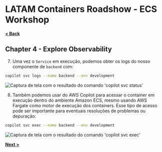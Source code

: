 # LATAM Containers Roadshow - ECS Workshop

[**< Back**](./3-Deploy.md)

## Chapter 4 - Explore Observability

7. Uma vez o `Service` em execução, podemos obter os logs do nosso componente de `backend` com:

```bash
copilot svc logs --name backend --env development
```

![Captura de tela com o resultado do comando 'copilot svc status'](../static/3.7-copilot_svc_logs.png)

8. Também podemos usar do AWS Copilot para acessar o container em execução dentro do ambiente Amazon ECS, mesmo usando AWS Fargate como motor de execução dos containers. Esse tipo de acesso pode ser importante para eventuais resoluções de problemas ou depuração:

```bash
copilot svc exec --name backend --env development
```

![Captura de tela com o resultado do comando 'copilot svc exec'](../static/3.8-copilot_svc_exec.png)

[**Next >**](./5-Automate.md)